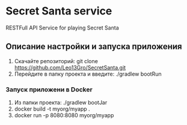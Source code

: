 # Secret Santa service
RESTFull API Service for playing Secret Santa

## Описание настройки и запуска приложения
1) Скачайте репозиторий: git clone https://github.com/Leo13Gro/SecretSanta.git
2) Перейдите в папку проекта и введите: ./gradlew bootRun

### Запуск приложени в Docker
1. Из папки проекта: ./gradlew bootJar
2. docker build -t myorg/myapp .
3. docker run -p 8080:8080 myorg/myapp
